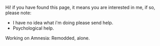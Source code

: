 Hi! if you have found this page, it means you are interested in me, if so, please note:

- I have no idea what i'm doing please send help.
- Psychological help.

Working on Amnesia: Remodded, alone.
